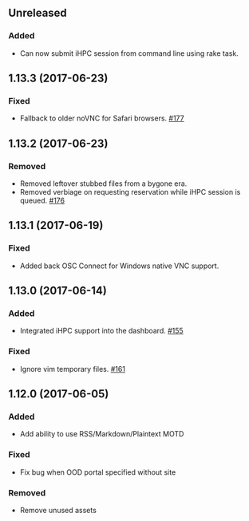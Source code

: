 ## Unreleased

### Added

  - Can now submit iHPC session from command line using rake task.

## 1.13.3 (2017-06-23)

### Fixed

  - Fallback to older noVNC for Safari browsers. [#177](https://github.com/OSC/ood-dashboard/issues/177)

## 1.13.2 (2017-06-23)

### Removed

  - Removed leftover stubbed files from a bygone era.
  - Removed verbiage on requesting reservation while iHPC session is queued. [#176](https://github.com/OSC/ood-dashboard/issues/176)

## 1.13.1 (2017-06-19)

### Fixed

  - Added back OSC Connect for Windows native VNC support.

## 1.13.0 (2017-06-14)

### Added

  - Integrated iHPC support into the dashboard. [#155](https://github.com/OSC/ood-dashboard/pull/155)

### Fixed

  - Ignore vim temporary files. [#161](https://github.com/OSC/ood-dashboard/issues/161)

## 1.12.0 (2017-06-05)

### Added

  - Add ability to use RSS/Markdown/Plaintext MOTD

### Fixed

  - Fix bug when OOD portal specified without site

### Removed

  - Remove unused assets

